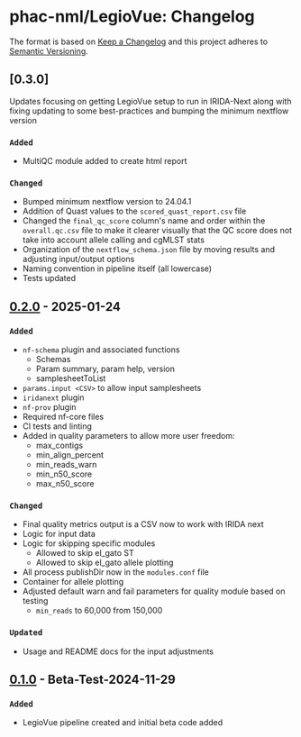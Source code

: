 # phac-nml/LegioVue: Changelog

The format is based on [Keep a Changelog](https://keepachangelog.com/en/1.0.0/)
and this project adheres to [Semantic Versioning](https://semver.org/spec/v2.0.0.html).

## [0.3.0]

Updates focusing on getting LegioVue setup to run in IRIDA-Next along with fixing updating to some best-practices and bumping the minimum nextflow version

### `Added`

- MultiQC module added to create html report

### `Changed`

- Bumped minimum nextflow version to 24.04.1
- Addition of Quast values to the `scored_quast_report.csv` file
- Changed the `final_qc_score` column's name and order within the `overall.qc.csv` file to make it clearer visually that the QC score does not take into account allele calling and cgMLST stats
- Organization of the `nextflow_schema.json` file by moving results and adjusting input/output options
- Naming convention in pipeline itself (all lowercase)
- Tests updated

## [0.2.0] - 2025-01-24

### `Added`

- `nf-schema` plugin and associated functions
  - Schemas
  - Param summary, param help, version
  - samplesheetToList
- `params.input <CSV>` to allow input samplesheets
- `iridanext` plugin
- `nf-prov` plugin
- Required nf-core files
- CI tests and linting
- Added in quality parameters to allow more user freedom:
  - max_contigs
  - min_align_percent
  - min_reads_warn
  - min_n50_score
  - max_n50_score

### `Changed`

- Final quality metrics output is a CSV now to work with IRIDA next
- Logic for input data
- Logic for skipping specific modules
  - Allowed to skip el_gato ST
  - Allowed to skip el_gato allele plotting
- All process publishDir now in the `modules.conf` file
- Container for allele plotting
- Adjusted default warn and fail parameters for quality module based on testing
  - `min_reads` to 60,000 from 150,000

### `Updated`

- Usage and README docs for the input adjustments

## [0.1.0] - Beta-Test-2024-11-29

### `Added`

- LegioVue pipeline created and initial beta code added

[0.1.0]: https://github.com/phac-nml/legiovue/releases/tag/0.1.0
[0.2.0]: https://github.com/phac-nml/legiovue/releases/tag/0.2.0
